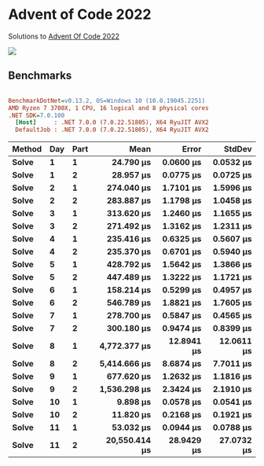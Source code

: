 Advent of Code 2022
===================

Solutions to [Advent Of Code 2022](http://adventofcode.com/2022)

![](https://github.com/adamrodger/advent-2022/workflows/Build%20and%20Test/badge.svg)

Benchmarks
----------

``` ini

BenchmarkDotNet=v0.13.2, OS=Windows 10 (10.0.19045.2251)
AMD Ryzen 7 3700X, 1 CPU, 16 logical and 8 physical cores
.NET SDK=7.0.100
  [Host]     : .NET 7.0.0 (7.0.22.51805), X64 RyuJIT AVX2
  DefaultJob : .NET 7.0.0 (7.0.22.51805), X64 RyuJIT AVX2
```

| Method | Day | Part |          Mean |      Error |     StdDev |
|------- |---- |----- |--------------:|-----------:|-----------:|
|  **Solve** |   **1** |    **1** |     **24.790 μs** |  **0.0600 μs** |  **0.0532 μs** |
|  **Solve** |   **1** |    **2** |     **28.957 μs** |  **0.0775 μs** |  **0.0725 μs** |
|  **Solve** |   **2** |    **1** |    **274.040 μs** |  **1.7101 μs** |  **1.5996 μs** |
|  **Solve** |   **2** |    **2** |    **283.887 μs** |  **1.1798 μs** |  **1.0458 μs** |
|  **Solve** |   **3** |    **1** |    **313.620 μs** |  **1.2460 μs** |  **1.1655 μs** |
|  **Solve** |   **3** |    **2** |    **271.492 μs** |  **1.3162 μs** |  **1.2311 μs** |
|  **Solve** |   **4** |    **1** |    **235.416 μs** |  **0.6325 μs** |  **0.5607 μs** |
|  **Solve** |   **4** |    **2** |    **235.370 μs** |  **0.6701 μs** |  **0.5940 μs** |
|  **Solve** |   **5** |    **1** |    **428.792 μs** |  **1.5642 μs** |  **1.3866 μs** |
|  **Solve** |   **5** |    **2** |    **447.489 μs** |  **1.3222 μs** |  **1.1721 μs** |
|  **Solve** |   **6** |    **1** |    **158.214 μs** |  **0.5299 μs** |  **0.4957 μs** |
|  **Solve** |   **6** |    **2** |    **546.789 μs** |  **1.8821 μs** |  **1.7605 μs** |
|  **Solve** |   **7** |    **1** |    **278.700 μs** |  **0.5847 μs** |  **0.4565 μs** |
|  **Solve** |   **7** |    **2** |    **300.180 μs** |  **0.9474 μs** |  **0.8399 μs** |
|  **Solve** |   **8** |    **1** |  **4,772.377 μs** | **12.8941 μs** | **12.0611 μs** |
|  **Solve** |   **8** |    **2** |  **5,414.666 μs** |  **8.6874 μs** |  **7.7011 μs** |
|  **Solve** |   **9** |    **1** |    **677.620 μs** |  **1.2632 μs** |  **1.1816 μs** |
|  **Solve** |   **9** |    **2** |  **1,536.298 μs** |  **2.3424 μs** |  **2.1910 μs** |
|  **Solve** |  **10** |    **1** |      **9.898 μs** |  **0.0578 μs** |  **0.0541 μs** |
|  **Solve** |  **10** |    **2** |     **11.820 μs** |  **0.2168 μs** |  **0.1921 μs** |
|  **Solve** |  **11** |    **1** |     **53.032 μs** |  **0.0944 μs** |  **0.0788 μs** |
|  **Solve** |  **11** |    **2** | **20,550.414 μs** | **28.9429 μs** | **27.0732 μs** |
